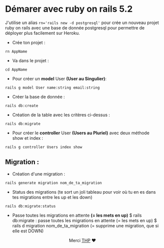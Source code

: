 # Démarer avec ruby on rails 5.2

J'utilise un alias 
``
rn='rails new -d postgresql'
``
pour crée un nouveau projet ruby on rails avec une base de donnée postgresql pour permettre de déployer plus facilement sur Heroku.

- Crée ton projet :
```shell
rn AppName
```

- Va dans le projet :
```shell
cd AppName
```

- Pour créer un <strong>model</strong> User <strong>(User au Singulier)</strong>:
```shell
rails g model User name:string email:string 
```

- Créer la base de donnée :
```shell
rails db:create 
````

- Création de la table avec les critères ci-dessus :
```shell
rails db:migrate
````

- Pour créer le <strong>controller</strong> User <strong>(Users au Pluriel)</strong> avec deux méthode show et index :
```shell
rails g controller Users index show
```

## Migration :
- Création d'une migration :
```shell
rails generate migration nom_de_ta_migration
```

- Status des migrations (te sort un joli tableau pour voir où tu en es dans tes migrations entre les up et les down)
```shell
rails db:migrate:status
````

- Passe toutes les migrations en attente <strong>(= les mets en up)</strong>
$ rails db:migrate : passe toutes les migrations en attente (= les mets en up)
$ rails d migration nom_de_ta_migration (= supprime une migration, que si elle est DOWN)



<p align="center"> 
Merci <a href="https://www.thehackingproject.org/">THP</a> ❤️ 
</p>
